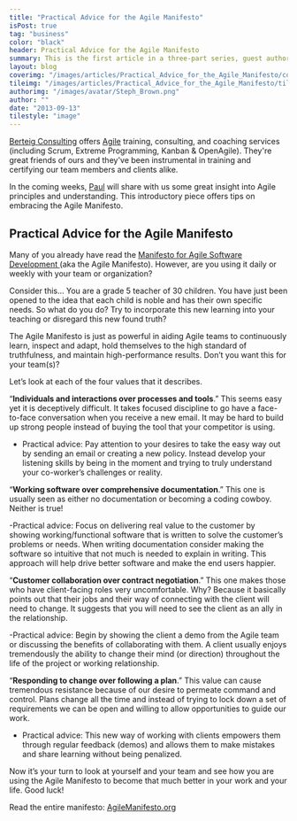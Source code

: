 ```yaml
---
title: "Practical Advice for the Agile Manifesto"
isPost: true
tag: "business"
color: "black"
header: Practical Advice for the Agile Manifesto
summary: This is the first article in a three-part series, guest authored by Paul Heidema, Partner & Vice President of Training and Development at Berteig Consulting.
layout: blog
coverimg: "/images/articles/Practical_Advice_for_the_Agile_Manifesto/cover.jpg"
tileimg: "/images/articles/Practical_Advice_for_the_Agile_Manifesto/tile.jpg"
authorimg: "/images/avatar/Steph_Brown.png"
author: ""
date: "2013-09-13"
tilestyle: "image"
---
```


[Berteig Consulting](http://www.berteigconsulting.com/) offers [Agile](http://en.wikipedia.org/wiki/Agile_software_development) training, consulting, and coaching services (including Scrum, Extreme Programming, Kanban &amp; OpenAgile). They're great friends of ours and they've been instrumental in training and certifying our team members and clients alike. 

In the coming weeks, [Paul](http://paulheidema.com/about-paul/) will share with us some great insight into Agile principles and understanding. This introductory piece offers tips on embracing the Agile Manifesto. 

## **Practical Advice for the Agile Manifesto**

Many of you already have read the [Manifesto for Agile Software Development ](http://agilemanifesto.org/)(aka the Agile Manifesto). However, are you using it daily or weekly with your team or organization?

Consider this… You are a grade 5 teacher of 30 children. You have just been opened to the idea that each child is noble and has their own specific needs. So what do you do? Try to incorporate this new learning into your teaching or disregard this new found truth?

The Agile Manifesto is just as powerful in aiding Agile teams to continuously learn, inspect and adapt, hold themselves to the high standard of truthfulness, and maintain high-performance results. Don’t you want this for your team(s)?

Let’s look at each of the four values that it describes.

“**Individuals and interactions over processes and tools**.” This seems easy yet it is deceptively difficult. It takes focused discipline to go have a face-to-face conversation when you receive a new email. It may be hard to build up strong people instead of buying the tool that your competitor is using.

- Practical advice: Pay attention to your desires to take the easy way out by sending an email or creating a new policy. Instead develop your listening skills by being in the moment and trying to truly understand your co-worker’s challenges or reality.

“**Working software over comprehensive documentation**.” This one is usually seen as either no documentation or becoming a coding cowboy. Neither is true!

-Practical advice: Focus on delivering real value to the customer by showing working/functional software that is written to solve the customer’s problems or needs. When writing documentation consider making the software so intuitive that not much is needed to explain in writing. This approach will help drive better software and make the end users happier.

“**Customer collaboration over contract negotiation**.” This one makes those who have client-facing roles very uncomfortable. Why? Because it basically points out that their jobs and their way of connecting with the client will need to change. It suggests that you will need to see the client as an ally in the relationship.

-Practical advice: Begin by showing the client a demo from the Agile team or discussing the benefits of collaborating with them. A client usually enjoys tremendously the ability to change their mind (or direction) throughout the life of the project or working relationship.

“**Responding to change over following a plan**.” This value can cause tremendous resistance because of our desire to permeate command and control. Plans change all the time and instead of trying to lock down a set of requirements we can be open and willing to allow opportunities to guide our work.

- Practical advice: This new way of working with clients empowers them through regular feedback (demos) and allows them to make mistakes and share learning without being penalized.

Now it’s your turn to look at yourself and your team and see how you are using the Agile Manifesto to become that much better in your work and your life. Good luck!

Read the entire manifesto: [AgileManifesto.org](http://agilemanifesto.org/)